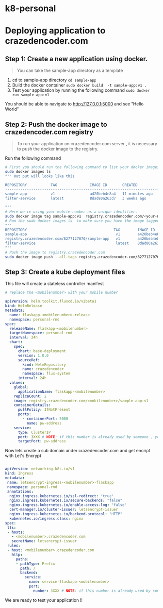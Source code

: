 # k8-personal

# Deploying application to crazedencoder.com

## Step 1: Create a new application using  docker.
> You can take the sample-app directory as a template


1. cd to sample-app directory ``cd sample-app``
2. Build the docker container ``sudo docker build  -t sample-app:v1 .``
3. Test your application by running the following command ``sudo docker run sample-app:v1``

You should be able to navigate to http://127.0.0.1:5000 and see "Hello World"

## Step 2: Push the docker image to crazedencoder.com registry 
> To run your application on crazedencoder.com server , it is necessary to push the docker image to the registry.

Run the following command 
```bash 
# First you should run the following command to list your docker images
sudo docker images ls 
""" Out put will looks like this

REPOSITORY           TAG               IMAGE ID       CREATED          SIZE
-------------------------------------------------------------------------------
sample-app           v1                a420beb4e8a4   11 minutes ago   53.8MB
filter-service       latest            8dad80a263d7   3 weeks ago      16MB

"""
# Here we re using your-mobile-number as a unique identifier. 
sudo docker image tag sample-app:v1  registry.crazedencoder.com/<your-mobile-number>/sample-app:v1
# Run the sudo docker images ls  to make sure you have the image tagged, Example 
"""
REPOSITORY                                        TAG        IMAGE ID       CREATED          SIZE
sample-app                                         v1        a420beb4e8a4   19 minutes ago   53.8MB
registry.crazedencoder.com/8277127070/sample-app   v1        a420beb4e8a4   19 minutes ago   53.8MB
filter-service                                     latest    8dad80a263d7   3 weeks ago      16MB
"""
# Push the image to registry.crazedencoder.com
sudo docker image push --all-tags registry.crazedencoder.com/8277127070/sample-app
```
## Step 3: Create a kube deployment files

This file will create a stateless controller manifest 

```yaml 
# replace the <mobilenumber> with your mobile number

apiVersion: helm.toolkit.fluxcd.io/v2beta1
kind: HelmRelease
metadata:
  name: flaskapp-<mobilenumber>-release
  namespace: personal-rnd
spec:
  releaseName: flaskapp-<mobilenumber>
  targetNamespace: personal-rnd
  interval: 24h
  chart:
    spec:
      chart: base-deployment
      version: 1.0.0
      sourceRef:
        kind: HelmRepository
        name: crazedencoder
        namespace: flux-system
      interval: 24h
  values:
    global:
      applicationName: flaskapp-<mobilenumber>
    replicaCount: 2
    image: registry.crazedencoder.com/<mobilenumber>/sample-app:v1
    containerDetails:
      pullPolicy: IfNotPresent
      ports:
        - containerPort: 5000
          name: pw-address
    service:
      type: ClusterIP
      port: 3XXX # NOTE: if this number is already used by someone , your application wont run. To avoid this, use your employee ID, For Example 3132
      targetPort: pw-address

```
Now lets create a sub domain under crazedencoder.com and get encript with Let's Encrypt 

```yaml

apiVersion: networking.k8s.io/v1
kind: Ingress
metadata:
 name: letsencrypt-ingress-<mobilenumber>-flaskapp
 namespace: personal-rnd
 annotations:
  nginx.ingress.kubernetes.io/ssl-redirect: "true"
  nginx.ingress.kubernetes.io/secure-backends: "false"
  nginx.ingress.kubernetes.io/enable-access-log: "false"
  cert-manager.io/cluster-issuer: letsencrypt-issuer
  nginx.ingress.kubernetes.io/backend-protocol: "HTTP"
  kubernetes.io/ingress.class: nginx
spec:
 tls:
 - hosts:
   - <mobilenumber>.crazedencoder.com
   secretName: letsencrypt-issuer
 rules:
 - host: <mobilenumber>.crazedencoder.com
   http:
     paths:
     - pathType: Prefix
       path: /
       backend:
         service:
           name: service-flaskapp-<mobilenumber>
           port:
             number: 3XXX # NOTE: if this number is already used by someone , your application wont run. To avoid this, use your employee ID, For Example 3132

```
We are ready to test your application !!